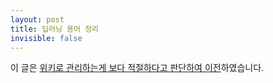 ```yaml
---
layout: post
title: 딥러닝 용어 정리
invisible: false
---
```


이 글은 [위키로 관리하는게 보다 적절하다고 판단하여 이전](https://github.com/likejazz/likejazz.github.io/wiki/%EB%94%A5%EB%9F%AC%EB%8B%9D)하였습니다.